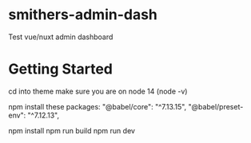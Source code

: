 # smithers-admin-dash
Test vue/nuxt admin dashboard


# Getting Started
cd into theme
make sure you are on node 14 (node -v)

npm install these packages:
    "@babel/core": "^7.13.15",
    "@babel/preset-env": "^7.12.13",

npm install
npm run build
npm run dev

